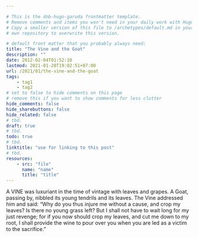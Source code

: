 ```yaml
---

# This is the dnb-hugo-garuda frontmatter template. 
# Remove comments and items you won't need in your daily work with Hugo.
# Copy a smaller version of this file to /archetypes/default.md in your
# own repository to overwrite this version.

# default front matter that you probably always need:
title: "The Vine and the Goat"
description: ""
date: 2012-02-04T01:52:10
lastmod: 2021-01-20T19:02:51+07:00
url: /2021/01/the-vine-and-the-goat
tags:
    - tag1
    - tag2
# set to false to hide comments on this page
# remove this if you want to show comments for less clutter
hide_comments: false
hide_sharebuttons: false
hide_related: false
# tbd.
draft: true
# tbd.
todo: true
# tbd.
linktitle: "use for linking to this post"
# tbd.
resources:
    - src: "file"
      name: "name"
      title: "title"
---
```

A VINE was luxuriant in the time of vintage with leaves and grapes. A Goat, passing by, nibbled its young tendrils and its leaves. The Vine addressed him and said: “Why do you thus injure me without a cause, and crop my leaves? Is there no young grass left? But I shall not have to wait long for my just revenge; for if you now should crop my leaves, and cut me down to my root, I shall provide the wine to pour over you when you are led as a victim to the sacrifice.”
